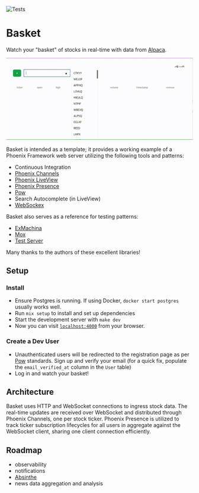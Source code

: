 ![Tests](https://github.com/daveminer/basket/actions/workflows/ci.yml/badge.svg)

# Basket

Watch your "basket" of stocks in real-time with data from [Alpaca](https://alpaca.markets/).

![](basket_demo.gif)

Basket is intended as a template; it provides a working example of a Phoenix Framework web server utilizing
the following tools and patterns:

- Continuous Integration
- [Phoenix Channels](https://hexdocs.pm/phoenix/channels.html)
- [Phoenix LiveView](https://hexdocs.pm/phoenix_live_view/Phoenix.LiveView.html)
- [Phoenix Presence](https://hexdocs.pm/phoenix/presence.html)
- [Pow](https://github.com/pow-auth/pow)
- Search Autocomplete (in LiveView)
- [WebSockex](https://github.com/Azolo/websockex)

Basket also serves as a reference for testing patterns:

- [ExMachina](https://hexdocs.pm/ex_machina/ExMachina.html)
- [Mox](https://github.com/dashbitco/mox)
- [Test Server](https://github.com/danschultzer/test_server)

Many thanks to the authors of these excellent libraries!

## Setup

### Install
* Ensure Postgres is running. If using Docker, `docker start postgres` usually works well. 
* Run `mix setup` to install and set up dependencies 
* Start the development server with `make dev`
* Now you can visit [`localhost:4000`](http://localhost:4000) from your browser.

### Create a Dev User
* Unauthenticated users will be redirected to the registration page as per [Pow](https://github.com/pow-auth/pow) standards.
  Sign up and verify your email (for a quick fix, populate the `email_verified_at` column in the `User` table)
* Log in and watch your basket!  

## Architecture 

Basket uses HTTP and WebSocket connections to ingress stock data. The real-time updates are
received over WebSocket and distributed through Phoenix Channels, one per stock ticker. Phoenix
Presence is utilized to track ticker subscription lifecycles for all users in aggregate against
the WebSocket client, sharing one client connection efficiently.

## Roadmap

- observability
- notifications
- [Absinthe](https://github.com/absinthe-graphql/absinthe)
- news data aggregation and analysis
